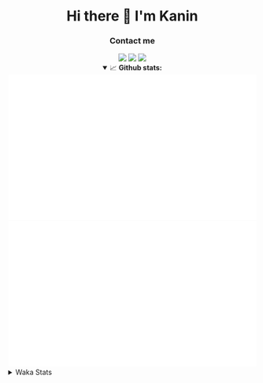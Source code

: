 <div align="center">
 <h1>Hi there 👋 I'm Kanin</h1>
 <h3>Contact me</h3>
 <a href="mailto:im@kanin.dev"><img src="https://img.shields.io/badge/gmail-%23D14836.svg?&style=for-the-badge&logo=gmail&logoColor=white"/></a>
 <a href="https://twitter.com/KaninDev"><img src="https://img.shields.io/badge/twitter-%231DA1F2.svg?&style=for-the-badge&logo=twitter&logoColor=white"/></a>
 <a href="https://www.linkedin.com/in/KaninDev"><img src="https://img.shields.io/badge/linkedin-%230077B5.svg?&style=for-the-badge&logo=linkedin&logoColor=white"/></a>
<details open>
  <summary>📈 <b>Github stats:</b></summary>
  <img src="https://github.com/Kanin/Kanin/blob/master/scripts/GitHubStats/generated/overview.svg"/>
  <img src="https://github.com/Kanin/Kanin/blob/master/scripts/GitHubStats/generated/languages.svg"/>
</details>
</div>

<details>
 <summary>Waka Stats</summary>

<!--START_SECTION:waka-->
![Profile Views](http://img.shields.io/badge/Profile%20Views-35-blue)

![Lines of code](https://img.shields.io/badge/From%20Hello%20World%20I%27ve%20Written-788105%20lines%20of%20code-blue)

**🐱 My Github Data** 

> 🏆 312 Contributions in the Year 2020
 > 
> 📦 7.0 kB Used in Github's Storage 
 > 
> 🚫 Not Opted to Hire
 > 
> 📜 7 Public Repositories
 > 
> 🔑 3 Private Repositories 

**I'm an Early 🐤** 

```text
🌞 Morning    87 commits     ██████░░░░░░░░░░░░░░░░░░░   24.44% 
🌆 Daytime    125 commits    ████████░░░░░░░░░░░░░░░░░   35.11% 
🌃 Evening    80 commits     █████░░░░░░░░░░░░░░░░░░░░   22.47% 
🌙 Night      64 commits     ████░░░░░░░░░░░░░░░░░░░░░   17.98%

```
📅 **I'm Most Productive on Sunday** 

```text
Monday       64 commits     ████░░░░░░░░░░░░░░░░░░░░░   17.98% 
Tuesday      44 commits     ███░░░░░░░░░░░░░░░░░░░░░░   12.36% 
Wednesday    50 commits     ███░░░░░░░░░░░░░░░░░░░░░░   14.04% 
Thursday     34 commits     ██░░░░░░░░░░░░░░░░░░░░░░░   9.55% 
Friday       43 commits     ███░░░░░░░░░░░░░░░░░░░░░░   12.08% 
Saturday     46 commits     ███░░░░░░░░░░░░░░░░░░░░░░   12.92% 
Sunday       75 commits     █████░░░░░░░░░░░░░░░░░░░░   21.07%

```


📊 **This Week I Spent My Time On** 

```text
⌚︎ Time Zone: America/New_York

💬 Programming Languages: 
SCSS                     10 hrs 22 mins      █████████░░░░░░░░░░░░░░░░   36.8% 
Python                   9 hrs 5 mins        ████████░░░░░░░░░░░░░░░░░   32.23% 
JSON                     6 hrs 24 mins       █████░░░░░░░░░░░░░░░░░░░░   22.73% 
JavaScript               1 hr 48 mins        █░░░░░░░░░░░░░░░░░░░░░░░░   6.41% 
Log File                 7 mins              ░░░░░░░░░░░░░░░░░░░░░░░░░   0.44%

🔥 Editors: 
IntelliJ                 18 hrs 42 mins      ████████████████░░░░░░░░░   66.4% 
PyCharm                  9 hrs 28 mins       ████████░░░░░░░░░░░░░░░░░   33.6%

🐱‍💻 Projects: 
Discord-chat-replica     8 hrs 2 mins        ███████░░░░░░░░░░░░░░░░░░   28.54% 
Kanin                    8 hrs               ███████░░░░░░░░░░░░░░░░░░   28.41% 
Naila.py                 6 hrs 57 mins       ██████░░░░░░░░░░░░░░░░░░░   24.67% 
My Theme                 2 hrs 38 mins       ██░░░░░░░░░░░░░░░░░░░░░░░   9.35% 
DenBot                   1 hr 41 mins        █░░░░░░░░░░░░░░░░░░░░░░░░   6.02%

💻 Operating System: 
Linux                    25 hrs 32 mins      ██████████████████████░░░   90.65% 
Windows                  2 hrs 38 mins       ██░░░░░░░░░░░░░░░░░░░░░░░   9.35%

```

**I Mostly Code in Python** 

```text
Python                   17 repos            ███████████████████░░░░░░   77.27% 
JavaScript               2 repos             ██░░░░░░░░░░░░░░░░░░░░░░░   9.09% 
Kotlin                   1 repo              █░░░░░░░░░░░░░░░░░░░░░░░░   4.55% 
HTML                     1 repo              █░░░░░░░░░░░░░░░░░░░░░░░░   4.55% 
Java                     1 repo              █░░░░░░░░░░░░░░░░░░░░░░░░   4.55%

```


**Timeline**

![Chart not found](https://github.com/Kanin/Kanin/blob/master/charts/bar_graph.png) 


<!--END_SECTION:waka-->
</details>
